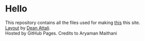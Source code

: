 # Hello
This repository contains all the files used for making [this](htttps://aryamanmaithani.github.io) this site.  
[Layout](https://deanattali.com/beautiful-jekyll/) by [Dean Attali](https://deanattali.com/).  
Hosted by GitHub Pages.
Credits to Aryaman Maithani
